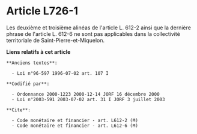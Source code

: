 # Article L726-1

Les deuxième et troisième alinéas de l'article L. 612-2 ainsi que la dernière phrase de l'article L. 612-6 ne sont pas
applicables dans la collectivité territoriale de Saint-Pierre-et-Miquelon.

**Liens relatifs à cet article**

	**Anciens textes**:

	  - Loi n°96-597 1996-07-02 art. 107 I

	**Codifié par**:

	  - Ordonnance 2000-1223 2000-12-14 JORF 16 décembre 2000
	  - Loi n°2003-591 2003-07-02 art. 31 I JORF 3 juillet 2003

	**Cite**:

	  - Code monétaire et financier - art. L612-2 (M)
	  - Code monétaire et financier - art. L612-6 (M)
